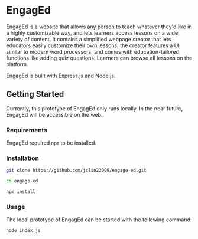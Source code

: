 # EngagEd

EngagEd is a website that allows any person to teach whatever they'd like in a highly customizable way, and lets learners access lessons on a wide variety of content. It contains a simplified webpage creator that lets educators easily customize their own lessons; the creator features a UI similar to modern word processors, and comes with education-tailored functions like adding quiz questions. Learners can browse all lessons on the platform.

EngagEd is built with Express.js and Node.js.

## Getting Started

Currently, this prototype of EngagEd only runs locally. In the near future, EngagEd will be accessible on the web.

### Requirements

EngagEd required `npm` to be installed.

### Installation

```bash
git clone https://github.com/jclin22009/engage-ed.git

cd engage-ed

npm install
```

### Usage

The local prototype of EngagEd can be started with the following command:

```bash
node index.js
```
